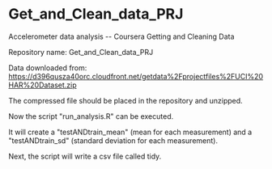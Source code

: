 Get_and_Clean_data_PRJ
======================
Accelerometer data analysis -- Coursera Getting and Cleaning Data

Repository name:
Get_and_Clean_data_PRJ

Data downloaded from:
https://d396qusza40orc.cloudfront.net/getdata%2Fprojectfiles%2FUCI%20HAR%20Dataset.zip 

The compressed file should be placed in the repository and unzipped.

Now the script "run_analysis.R" can be executed.

It will create a "testANDtrain_mean" (mean for each measurement)
and a "testANDtrain_sd" (standard deviation for each measurement).

Next, the script will write a csv file called tidy.
